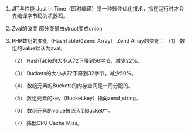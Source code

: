 1. JIT与性能
Just In Time（即时编译）是一种软件优化技术，指在运行时才会去编译字节码为机器码。
2. Zval的改变
部分变量由struct变成union
3. PHP数组的变化（HashTable和Zend Array）
    Zend Array的变化：
    （1） 数组的value默认为zval。
    
    （2） HashTable的大小从72下降到56字节，减少22%。
    
    （3） Buckets的大小从72下降到32字节，减少50%。
    
    （4） 数组元素的Buckets的内存空间是一同分配的。
    
    （5） 数组元素的key（Bucket.key）指向zend_string。
    
    （6） 数组元素的value被嵌入到Bucket中。
    
    （7） 降低CPU Cache Miss。